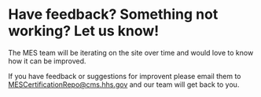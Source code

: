 # Have feedback? Something not working? Let us know!

The MES team will be iterating on the site over time and would love to know how it can be improved. 

If you have feedback or suggestions for improvent please email them to <MESCertificationRepo@cms.hhs.gov> and our team will get back to you. 
